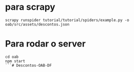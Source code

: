 # para scrapy

`scrapy runspider tutorial/tutorial/spiders/example.py -o oab/src/assets/descontos.json`

# Para rodar o server

```
cd oab
npm start
```# Descontos-OAB-DF
